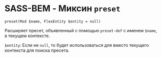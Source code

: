 # SASS-BEM - Миксин `preset`

`preset(Mod $name, FlexEntity $entity = null)`

Расширяет пресет, объявленный с помощью `preset-def` с именем `$name`, в текущем контексте.

`$entity`: Если не `null`, то будет использоваться для вместо текущего контекста для поиска пресета.